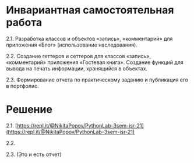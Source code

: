 # Инвариантная самостоятельная работа

2.1. Разработка классов и объектов «запись», «комментарий» для приложения «Блог» (использование наследования).

2.2. Создание геттеров и сеттеров для классов «запись», «комментарий» приложения «Гостевая книга». Создание функций для вывода на печать информации, хранящийся в объектах.

2.3. Формирование отчета по практическому заданию и публикация его в портфолио.

# Решение

2.1. [https://repl.it/@NikitaPopov/PythonLab-3sem-isr-21](https://repl.it/@NikitaPopov/PythonLab-3sem-isr-21)

2.2.

2.3. (Это и есть отчет)
